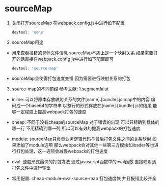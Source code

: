 # sourceMap

1. 关闭打开sourceMap 在webpack.config.js中进行如下配置

   ```javascript
   devtool: 'none'
   ```

2. sourceMap用途

* 用来查看报错的具体文件信息 sourceMap本质上是一个映射关系 如果需要打开的话直接在webpack.config.js中进行如下配置即可
  
    ```javascript
    devtool: 'source-map'
    ```

* sourceMap会使得打包速度变慢 因为需要进行映射关系的打包

3. source-map的不同前缀 参考文献: [1.segmentfalut](https://segmentfault.com/a/1190000008315937)

* inline: 可以将原本存放映射关系的文件[name].[bundle].js.map中的内容 编码成一个base64的字符串 以整行的形式存放在[name].[bundle].js的结尾 能够一定程度上提高webpack打包的速度
  
* cheap: 不同于没有cheap的sourceMap 对于错误的出现 可以只精确到具体的哪一行 不用精确到哪一列 所以可以有效的提高webpack的打包速度
* module: sourceMap只负责业务逻辑代码与最后打包文件之间的关系映射 如果添加了module选项 那么webpack会对其他一些第三方模块如loader等也进行打包处理，这一选项会减慢webpack的打包速度

* eval: 速度形式最快的打包方法 通过javascript函数中的eval函数 直接映射到打包文件中进行输出

* 常用配置: cheap-module-eval-source-map 打包速度快 并且报错比较齐全
